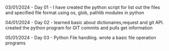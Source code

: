 03/01/2024 - Day 01 - I have created the python script for list out the files and specified file format using os, glob, pathlib modules in python

04/01/2024 - Day 02 - learned basic about dictionaires,request and git API. created the python program for GIT commits and pulls get information 

05/01/2024 - Day 03 - Python File handling. wrote a basic file operation programs 